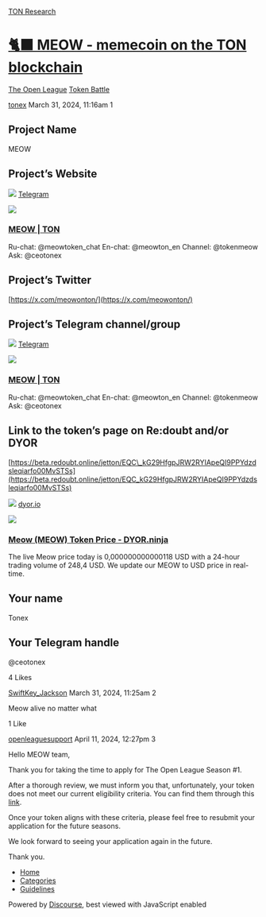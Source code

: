 [TON Research](/)

# [🐈‍⬛ MEOW - memecoin on the TON blockchain](/t/meow-memecoin-on-the-ton-blockchain/2154)

[The Open League](/c/the-open-league/token-leaderboard/57)  [Token Battle](/c/the-open-league/token-leaderboard/57) 

    

[tonex](https://tonresear.ch/u/tonex)   March 31, 2024, 11:16am  1

## [](#project-name-1)Project Name

MEOW

## [](#projects-website-2)Project’s Website

![](https://telegram.org/img/website_icon.svg?4) [Telegram](https://t.me/tokenmeow)

![](https://tonresear.ch/uploads/default/original/2X/7/7051fe110caef5ea43aa35eda207a317bc03e12b.jpeg)

### [MEOW | TON](https://t.me/tokenmeow)

Ru-chat: @meowtoken\_chat En-chat: @meowton\_en Channel: @tokenmeow Ask: @ceotonex

## [](#projects-twitter-3)Project’s Twitter

[https://x.com/meowonton/](https://x.com/meowonton/)

## [](#projects-telegram-channelgroup-4)Project’s Telegram channel/group

![](https://telegram.org/img/website_icon.svg?4) [Telegram](https://t.me/tokenmeow)

![](https://tonresear.ch/uploads/default/original/2X/7/7051fe110caef5ea43aa35eda207a317bc03e12b.jpeg)

### [MEOW | TON](https://t.me/tokenmeow)

Ru-chat: @meowtoken\_chat En-chat: @meowton\_en Channel: @tokenmeow Ask: @ceotonex

## [](#link-to-the-tokens-page-on-redoubt-andor-dyor-5)Link to the token’s page on Re:doubt and/or DYOR

[https://beta.redoubt.online/jetton/EQC\_kG29HfgpJRW2RYIApeQI9PPYdzdsleqiarfo00MvSTSs](https://beta.redoubt.online/jetton/EQC_kG29HfgpJRW2RYIApeQI9PPYdzdsleqiarfo00MvSTSs)

![](https://tonresear.ch/uploads/default/original/2X/e/ec877fd4d57bdf486ad42b05d6e06d4457a81843.png) [dyor.io](https://dyor.io/ru/token/EQC_kG29HfgpJRW2RYIApeQI9PPYdzdsleqiarfo00MvSTSs)

![](https://tonresear.ch/uploads/default/optimized/2X/b/b826500d1ea599b9a15cbb37efa203b130ae8664_2_690x362.jpeg)

### [Meow (MEOW) Token Price - DYOR.ninja](https://dyor.io/ru/token/EQC_kG29HfgpJRW2RYIApeQI9PPYdzdsleqiarfo00MvSTSs)

The live Meow price today is 0,000000000000118 USD with a 24-hour trading volume of 248,4 USD. We update our MEOW to USD price in real-time.

## [](#your-name-6)Your name

Tonex

## [](#your-telegram-handle-7)Your Telegram handle

@ceotonex

  4 Likes

[SwiftKey\_Jackson](https://tonresear.ch/u/SwiftKey_Jackson) March 31, 2024, 11:25am  2

Meow alive no matter what

  1 Like

[openleaguesupport](https://tonresear.ch/u/openleaguesupport) April 11, 2024, 12:27pm  3

Hello MEOW team,

Thank you for taking the time to apply for The Open League Season #1.

After a thorough review, we must inform you that, unfortunately, your token does not meet our current eligibility criteria. You can find them through this [link](https://tonresear.ch/t/about-the-memecoin-leaderboard-category/1276).

Once your token aligns with these criteria, please feel free to resubmit your application for the future seasons.

We look forward to seeing your application again in the future.

Thank you.

 

*   [Home](/)
*   [Categories](/categories)
*   [Guidelines](/guidelines)

Powered by [Discourse](https://www.discourse.org), best viewed with JavaScript enabled
